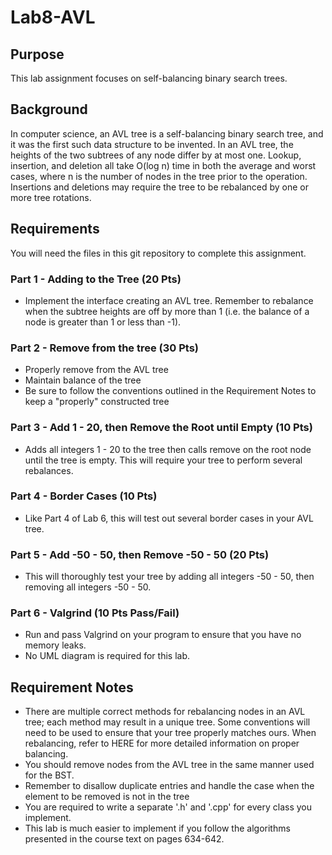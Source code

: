 # Lab8-AVL

## Purpose
This lab assignment focuses on self-balancing binary search trees.

## Background
In computer science, an AVL tree is a self-balancing binary search tree, and it was the first such data structure to be invented. In an AVL tree, the heights of the two subtrees of any node differ by at most one. Lookup, insertion, and deletion all take O(log n) time in both the average and worst cases, where n is the number of nodes in the tree prior to the operation. Insertions and deletions may require the tree to be rebalanced by one or more tree rotations.

## Requirements
You will need the files in this git repository to complete this assignment.

### Part 1 - Adding to the Tree  (20 Pts)
* Implement the interface creating an AVL tree. Remember to rebalance when the subtree heights are off by more than 1 (i.e. the balance of a node is greater than 1 or less than -1).

### Part 2 - Remove from the tree  (30 Pts)
* Properly remove from the AVL tree
* Maintain balance of the tree
* Be sure to follow the conventions outlined in the Requirement Notes to keep a "properly" constructed tree

### Part 3 - Add 1 - 20, then Remove the Root until Empty  (10 Pts)
* Adds all integers 1 - 20 to the tree then calls remove on the root node until the tree is empty.  This will require your tree to perform several rebalances.

### Part 4 - Border Cases  (10 Pts)
* Like Part 4 of Lab 6, this will test out several border cases in your AVL tree.

### Part 5 - Add -50 - 50, then Remove -50 - 50  (20 Pts)
* This will thoroughly test your tree by adding all integers -50 - 50, then removing all integers -50 - 50.

### Part 6 - Valgrind  (10 Pts Pass/Fail)
* Run and pass Valgrind on your program to ensure that you have no memory leaks.
* No UML diagram is required for this lab.

## Requirement Notes
* There are multiple correct methods for rebalancing nodes in an AVL tree; each method may result in a unique tree. Some conventions will need to be used to ensure that your tree properly matches ours. When rebalancing, refer to HERE for more detailed information on proper balancing.
* You should remove nodes from the AVL tree in the same manner used for the BST.
* Remember to disallow duplicate entries and handle the case when the element to be removed is not in the tree
* You are required to write a separate '.h' and '.cpp' for every class you implement.
* This lab is much easier to implement if you follow the algorithms presented in the course text on pages 634-642.

